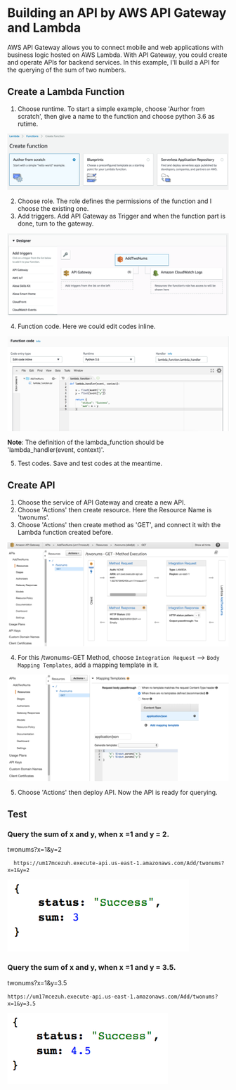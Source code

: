 # Building an API by AWS API Gateway and Lambda

AWS API Gateway allows you to connect mobile and web applications with business logic hosted on AWS Lambda. With API Gateway, you could create and operate APIs for backend services. In this example, I'll build a API for the querying of the sum of two numbers.

## Create a Lambda Function
1. Choose runtime. To start a simple example, choose 'Aurhor from scratch', then give a name to the function and choose python 3.6 as rutime.

 ![CreateFunctions](Figures/CreateFunctions.png)

2. Choose role. The role defines the permissions of the function and I choose the existing one.
3. Add triggers. Add API Gateway as Trigger and when the function part is done, turn to the gateway.

 ![AddTriggers](Figures/AddTriggers.png)

4. Function code. Here we could edit codes inline.

![EditCodeInline](Figures/EditCodeInline.png)

 __Note__: The definition of the lambda_function should be 'lambda_handler(event, context)'.

5. Test codes. Save and test codes at the meantime.

## Create API
1. Choose the service of API Gateway and create a new API.
2. Choose 'Actions' then create resource. Here the Resource Name is 'twonums'.
3. Choose 'Actions' then create method as 'GET', and connect it with the Lambda function created before.

 ![Method](Figures/Method.png)

4. For this /twonums-GET Method, choose `Integration Request` --> `Body Mapping Templates`, add a mapping template in it.

 ![MappingTemplate](Figures/MappingTemplate.png)

5. Choose 'Actions' then deploy API. Now the API is ready for querying. 
      
 ## Test
 ### Query the sum of x and y, when x =1 and y = 2.
 twonums?x=1&y=2
     
      https://um17mcezuh.execute-api.us-east-1.amazonaws.com/Add/twonums?x=1&y=2
  
  ![Test](Figures/Test.png)
  
 ### Query the sum of x and y, when x =1 and y = 3.5.
 twonums?x=1&y=3.5
 
    https://um17mcezuh.execute-api.us-east-1.amazonaws.com/Add/twonums?x=1&y=3.5
    
  ![Test1](Figures/Test1.png)
